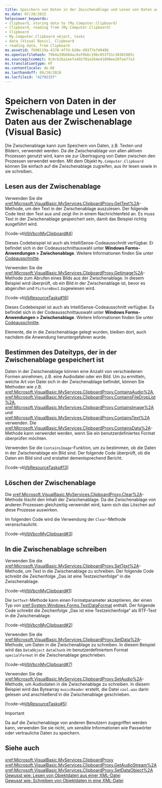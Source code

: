 ```yaml
---
title: Speichern von Daten in der Zwischenablage und Lesen von Daten aus der Zwischenablage (Visual Basic)
ms.date: 07/20/2015
helpviewer_keywords:
- Clipboard, storing data to (My.Computer.Clipboard)
- Clipboard, reading from (My.Computer.Clipboard)
- Clipboard
- My.Computer.Clipboard object, tasks
- data [Visual Basic], Clipboard
- reading data, from Clipboard
ms.assetid: f690119a-4378-4f7d-b20e-d9377ef49496
ms.openlocfilehash: 7964a39bb84ac6af6b6c196c053f51c30301985c
ms.sourcegitcommit: 8c6c62ba1eefa492701e264e41890ee20fae77a3
ms.translationtype: HT
ms.contentlocale: de-DE
ms.lasthandoff: 08/20/2018
ms.locfileid: "42792337"
---
```

# <a name="storing-data-to-and-reading-from-the-clipboard-visual-basic"></a>Speichern von Daten in der Zwischenablage und Lesen von Daten aus der Zwischenablage (Visual Basic)
Die Zwischenablage kann zum Speichern von Daten, z.B. Texten und Bildern, verwendet werden. Da die Zwischenablage von allen aktiven Prozessen genutzt wird, kann sie zur Übertragung von Daten zwischen den Prozessen verwendet werden. Mit dem Objekt `My.Computer.Clipboard` können Sie einfach auf die Zwischenablage zugreifen, aus ihr lesen sowie in sie schreiben.  
  
## <a name="reading-from-the-clipboard"></a>Lesen aus der Zwischenablage  
 Verwenden Sie die <xref:Microsoft.VisualBasic.MyServices.ClipboardProxy.GetText%2A>-Methode, um den Text in der Zwischenablage auszulesen. Der folgende Code liest den Text aus und zeigt ihn in einem Nachrichtenfeld an. Es muss Text in der Zwischenablage gespeichert sein, damit das Beispiel richtig ausgeführt wird.  
  
 [!code-vb[VbVbcnMyClipboard#4](../../../../visual-basic/developing-apps/programming/computer-resources/codesnippet/VisualBasic/storing-data-to-and-reading-from-the-clipboard_1.vb)]  
  
 Dieses Codebeispiel ist auch als IntelliSense-Codeausschnitt verfügbar. Er befindet sich in der Codeausschnittauswahl unter **Windows Forms-Anwendungen > Zwischenablage**. Weitere Informationen finden Sie unter [Codeausschnitte](/visualstudio/ide/code-snippets).  
  
 Verwenden Sie die <xref:Microsoft.VisualBasic.MyServices.ClipboardProxy.GetImage%2A>-Methode zum Abrufen eines Bilds aus der Zwischenablage. In diesem Beispiel wird überprüft, ob ein Bild in der Zwischenablage ist, bevor es abgerufen und `PictureBox1` zugewiesen wird.  
  
 [!code-vb[VbResourceTasks#16](../../../../visual-basic/developing-apps/programming/computer-resources/codesnippet/VisualBasic/storing-data-to-and-reading-from-the-clipboard_2.vb)]  
  
 Dieses Codebeispiel ist auch als IntelliSense-Codeausschnitt verfügbar. Es befindet sich in der Codeausschnittauswahl unter **Windows Forms-Anwendungen > Zwischenablage**. Weitere Informationen finden Sie unter [Codeausschnitte](/visualstudio/ide/code-snippets).  
  
 Elemente, die in die Zwischenablage gelegt wurden, bleiben dort, auch nachdem die Anwendung heruntergefahren wurde.  
  
## <a name="determining-the-type-of-file-stored-in-the-clipboard"></a>Bestimmen des Dateityps, der in der Zwischenablage gespeichert ist  
 Daten in der Zwischenablage können eine Anzahl von verschiedenen Formen annehmen, z.B. eine Audiodatei oder ein Bild. Um zu ermitteln, welche Art von Datei sich in der Zwischenablage befindet, können Sie Methoden wie z.B. <xref:Microsoft.VisualBasic.MyServices.ClipboardProxy.ContainsAudio%2A>, <xref:Microsoft.VisualBasic.MyServices.ClipboardProxy.ContainsFileDropList%2A>, <xref:Microsoft.VisualBasic.MyServices.ClipboardProxy.ContainsImage%2A> und <xref:Microsoft.VisualBasic.MyServices.ClipboardProxy.ContainsText%2A> verwenden. Die <xref:Microsoft.VisualBasic.MyServices.ClipboardProxy.ContainsData%2A>-Methode kann verwendet werden, wenn Sie ein benutzerdefiniertes Format überprüfen möchten.  
  
 Verwenden Sie die `ContainsImage`-Funktion, um zu bestimmen, ob die Daten in der Zwischenablage ein Bild sind. Der folgende Code überprüft, ob die Daten ein Bild sind und erstattet dementsprechend Bericht.  
  
 [!code-vb[VbResourceTasks#13](../../../../visual-basic/developing-apps/programming/computer-resources/codesnippet/VisualBasic/storing-data-to-and-reading-from-the-clipboard_3.vb)]  
  
## <a name="clearing-the-clipboard"></a>Löschen der Zwischenablage  
 Die <xref:Microsoft.VisualBasic.MyServices.ClipboardProxy.Clear%2A>-Methode löscht den Inhalt der Zwischenablage. Da die Zwischenablage von anderen Prozessen gleichzeitig verwendet wird, kann sich das Löschen auf diese Prozesse auswirken.  
  
 Im folgenden Code wird die Verwendung der `Clear`-Methode veranschaulicht.  
  
 [!code-vb[VbVbcnMyClipboard#3](../../../../visual-basic/developing-apps/programming/computer-resources/codesnippet/VisualBasic/storing-data-to-and-reading-from-the-clipboard_4.vb)]  
  
## <a name="writing-to-the-clipboard"></a>In die Zwischenablage schreiben  
 Verwenden Sie die <xref:Microsoft.VisualBasic.MyServices.ClipboardProxy.SetText%2A>-Methode, um Text in die Zwischenablage zu schreiben. Der folgende Code schreibt die Zeichenfolge „Das ist eine Testzeichenfolge“ in die Zwischenablage.  
  
 [!code-vb[VbVbcnMyClipboard#1](../../../../visual-basic/developing-apps/programming/computer-resources/codesnippet/VisualBasic/storing-data-to-and-reading-from-the-clipboard_5.vb)]  
  
 Die `SetText`-Methode kann einen Formatparameter akzeptieren, der einen Typ von <xref:System.Windows.Forms.TextDataFormat> enthält. Der folgende Code schreibt die Zeichenfolge „Das ist eine Testzeichenfolge“ als RTF-Text in die Zwischenablage.  
  
 [!code-vb[VbVbcnMyClipboard#2](../../../../visual-basic/developing-apps/programming/computer-resources/codesnippet/VisualBasic/storing-data-to-and-reading-from-the-clipboard_6.vb)]  
  
 Verwenden Sie die <xref:Microsoft.VisualBasic.MyServices.ClipboardProxy.SetData%2A>-Methode, um Daten in die Zwischenablage zu schreiben. In diesem Beispiel wird das `DataObject` `dataChunk` im benutzerdefiniertem Format `specialFormat` in die Zwischenablage geschrieben.  
  
 [!code-vb[VbVbcnMyClipboard#7](../../../../visual-basic/developing-apps/programming/computer-resources/codesnippet/VisualBasic/storing-data-to-and-reading-from-the-clipboard_7.vb)]  
  
 Verwenden Sie die <xref:Microsoft.VisualBasic.MyServices.ClipboardProxy.SetAudio%2A>-Methode, um Audiodaten in die Zwischenablage zu schreiben. In diesem Beispiel wird das Bytearray `musicReader` erstellt, die Datei `cool.wav` darin gelesen und anschließend in die Zwischenablage geschrieben.  
  
 [!code-vb[VbResourceTasks#5](../../../../visual-basic/developing-apps/programming/computer-resources/codesnippet/VisualBasic/storing-data-to-and-reading-from-the-clipboard_8.vb)]  
  
> [!IMPORTANT]
>  Da auf die Zwischenablage von anderen Benutzern zugegriffen werden kann, verwenden Sie sie nicht, um sensible Informationen wie Passwörter oder vertrauliche Daten zu speichern.  
  
## <a name="see-also"></a>Siehe auch  
 <xref:Microsoft.VisualBasic.MyServices.ClipboardProxy>  
 <xref:Microsoft.VisualBasic.MyServices.ClipboardProxy.GetAudioStream%2A>  
 <xref:Microsoft.VisualBasic.MyServices.ClipboardProxy.SetDataObject%2A>  
 [Gewusst wie: Lesen von Objektdaten aus einer XML-Datei](../../../programming-guide/concepts/serialization/how-to-read-object-data-from-an-xml-file.md)  
 [Gewusst wie: Schreiben von Objektdaten in eine XML-Datei](../../../programming-guide/concepts/serialization/how-to-write-object-data-to-an-xml-file.md)

